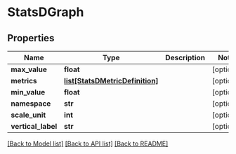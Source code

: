 # StatsDGraph

## Properties
Name | Type | Description | Notes
------------ | ------------- | ------------- | -------------
**max_value** | **float** |  | [optional] 
**metrics** | [**list[StatsDMetricDefinition]**](StatsDMetricDefinition.md) |  | [optional] 
**min_value** | **float** |  | [optional] 
**namespace** | **str** |  | [optional] 
**scale_unit** | **int** |  | [optional] 
**vertical_label** | **str** |  | [optional] 

[[Back to Model list]](../README.md#documentation-for-models) [[Back to API list]](../README.md#documentation-for-api-endpoints) [[Back to README]](../README.md)



